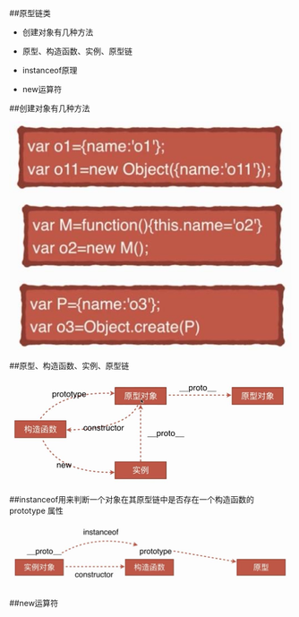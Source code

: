 ##原型链类

- 创建对象有几种方法

- 原型、构造函数、实例、原型链

- instanceof原理

- new运算符



##创建对象有几种方法

![](/assets/360截图20171213202704402.jpg)



##原型、构造函数、实例、原型链

![](/assets/360截图20171213205351951.jpg)



##instanceof用来判断一个对象在其原型链中是否存在一个构造函数的 prototype 属性

![](/assets/360截图20171213205701928.jpg)



##new运算符







